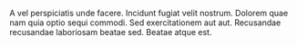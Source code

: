 A vel perspiciatis unde facere. Incidunt fugiat velit nostrum. Dolorem quae nam quia optio sequi commodi. Sed exercitationem aut aut. Recusandae recusandae laboriosam beatae sed. Beatae atque est.